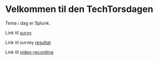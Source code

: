 # Velkommen til den TechTorsdagen

Tema i dag er Splunk.


Link til [survy](https://forms.office.com/Pages/ResponsePage.aspx?id=ZxD1ZWV9qUq5lkzEOg1xERc4OOGptWRFucuxYHXBlyxUMkVSWEtNSlU5QlBZQjlKOEM3M0hXMkZCWi4u)


Link til survey [resultat]()


Link til [video-recording](https://teams.microsoft.com/l/meetup-join/19%3ameeting_ZmNhMDdmNDEtN2Q0Yy00OWI5LTk2YTktZDViN2I4Yjc0ZTI4%40thread.v2/0?context=%7b%22Tid%22%3a%2265f51067-7d65-4aa9-b996-4cc43a0d7111%22%2c%22Oid%22%3a%22e1383817-b5a9-4564-b9cb-b16075c1972c%22%2c%22IsBroadcastMeeting%22%3atrue%7d)

